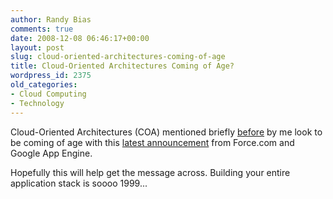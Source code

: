 ```yaml
---
author: Randy Bias
comments: true
date: 2008-12-08 06:46:17+00:00
layout: post
slug: cloud-oriented-architectures-coming-of-age
title: Cloud-Oriented Architectures Coming of Age?
wordpress_id: 2375
old_categories:
- Cloud Computing
- Technology
---
```


Cloud-Oriented Architectures (COA) mentioned briefly [before](http://neotactics.com/blog/uncategorized/clouds-are-not-datacenters/) by me look to be coming of age with this [latest announcement](http://www.techcrunchit.com/2008/12/07/forcecom-google-app-engine-cloud-relationship-management/) from Force.com and Google App Engine.

Hopefully this will help get the message across.  Building your entire application stack is soooo 1999...
